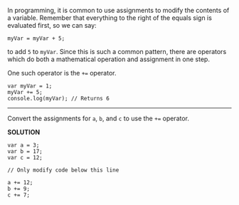 In programming, it is common to use assignments to modify the contents of a variable. Remember that everything to the right of the equals sign is evaluated first, so we can say:

`myVar = myVar + 5;`

to add `5` to `myVar`. Since this is such a common pattern, there are operators which do both a mathematical operation and assignment in one step.

One such operator is the `+=` operator.
```
var myVar = 1;
myVar += 5;
console.log(myVar); // Returns 6
```

---
Convert the assignments for `a`, `b`, and `c` to use the `+=` operator.

**SOLUTION**

```
var a = 3;
var b = 17;
var c = 12;

// Only modify code below this line

a += 12;
b += 9;
c += 7;

```
